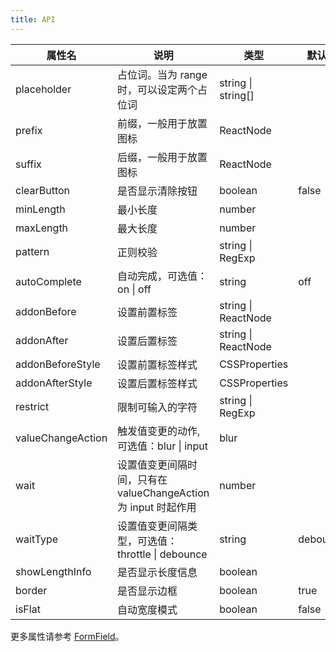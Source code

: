 ```yaml
---
title: API
---
```


| 属性名        | 说明                                      | 类型                | 默认值 | 版本    |
| ------------ | ----------------------------------------- | ------------------- | ------ | ----- |
| placeholder  | 占位词。当为 range 时，可以设定两个占位词 | string \| string[]    |        |       |
| prefix       | 前缀，一般用于放置图标                    | ReactNode           |        |     |
| suffix       | 后缀，一般用于放置图标                    | ReactNode           |        |     |
| clearButton  | 是否显示清除按钮                          | boolean             | false  |     |
| minLength    | 最小长度                                  | number              |        |     |
| maxLength    | 最大长度                                  | number              |        |     |
| pattern      | 正则校验                                  | string \| RegExp      |        |       |
| autoComplete | 自动完成，可选值：on \| off              | string              | off    |      |
| addonBefore  | 设置前置标签                              | string \| ReactNode |        |     |
| addonAfter   | 设置后置标签                              | string \| ReactNode |        |     |
| addonBeforeStyle | 设置前置标签样式 | CSSProperties |  |      |
| addonAfterStyle | 设置后置标签样式 | CSSProperties |  |       |
| restrict | 限制可输入的字符 | string \| RegExp |  |       |
| valueChangeAction | 触发值变更的动作, 可选值：blur \| input | blur |  | 1.1.0      |
| wait | 设置值变更间隔时间，只有在 valueChangeAction 为 input 时起作用 | number | | 1.1.0     |
| waitType | 设置值变更间隔类型，可选值：throttle \| debounce | string | debounce | 1.1.0    |
| showLengthInfo | 是否显示长度信息 | boolean | | 1.4.0      |
| border | 是否显示边框 | boolean | true | 1.4.4 |
| isFlat | 自动宽度模式 | boolean | false | 1.4.5 |

更多属性请参考 [FormField](/zh/procmp/abstract/field#FormField)。

<style>
.custom-suffix-button label .c7n-pro-input-suffix {
  height: 28px;
}
.custom-suffix-text label .c7n-pro-input-suffix {
  line-height: 20px;
}
</style>
